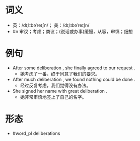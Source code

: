 # 词义
- 英：/dɪˌlɪbəˈreɪʃn/； 美：/dɪˌlɪbəˈreɪʃn/
- #n 审议；考虑；商议；(说话或办事)缓慢，从容，审慎；细想
# 例句
- After some deliberation , she finally agreed to our request .
	- 她考虑了一番，终于同意了我们的要求。
- After much deliberation , we found nothing could be done .
	- 经过反复考虑，我们觉得没有办法。
- She signed her name with great deliberation .
	- 她非常审慎地签上了自己的名字。
# 形态
- #word_pl deliberations
